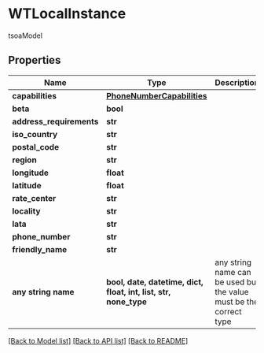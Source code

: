 # WTLocalInstance

tsoaModel

## Properties
Name | Type | Description | Notes
------------ | ------------- | ------------- | -------------
**capabilities** | [**PhoneNumberCapabilities**](PhoneNumberCapabilities.md) |  | 
**beta** | **bool** |  | 
**address_requirements** | **str** |  | 
**iso_country** | **str** |  | 
**postal_code** | **str** |  | 
**region** | **str** |  | 
**longitude** | **float** |  | 
**latitude** | **float** |  | 
**rate_center** | **str** |  | 
**locality** | **str** |  | 
**lata** | **str** |  | 
**phone_number** | **str** |  | 
**friendly_name** | **str** |  | 
**any string name** | **bool, date, datetime, dict, float, int, list, str, none_type** | any string name can be used but the value must be the correct type | [optional]

[[Back to Model list]](../README.md#documentation-for-models) [[Back to API list]](../README.md#documentation-for-api-endpoints) [[Back to README]](../README.md)


